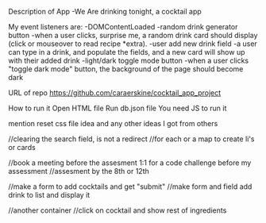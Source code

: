 Description of App
-We Are drinking tonight, a cocktail app

My event listeners are:
-DOMContentLoaded
-random drink generator button
  -when a user clicks, surprise me, a random drink card should display (click or mouseover to read recipe *extra).
-user add new drink field
  -a user can type in a drink, and populate the fields, and a new card will show up with their added drink
-light/dark toggle mode button
  -when a user clicks "toggle dark mode" button, the background of the page should become dark

URL of repo
https://github.com/caraerskine/cocktail_app_project

How to run it
Open HTML file
Run db.json file 
You need JS to run it

mention reset css file idea
and any other ideas I got from others


  //clearing the search field, is not a redirect 
  //for each or a map to create li's or cards
  
  //book a meeting before the assesment 1:1 for a code challenge before my assessment
  //assesment by the 8th or 12th

//make a form to add cocktails and get "submit" 
//make form and field add drink to list and display it 

//another container 
//click on cocktail and show rest of ingredients
